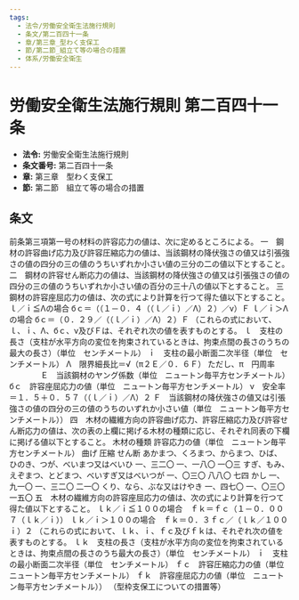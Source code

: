 ```yaml
---
tags:
  - 法令/労働安全衛生法施行規則
  - 条文/第二百四十一条
  - 章/第三章_型わく支保工
  - 節/第二節_組立て等の場合の措置
  - 体系/労働安全衛生
---
```

# 労働安全衛生法施行規則 第二百四十一条

- **法令:** 労働安全衛生法施行規則
- **条文番号:** 第二百四十一条
- **章:** 第三章　型わく支保工
- **節:** 第二節　組立て等の場合の措置

## 条文
前条第三項第一号の材料の許容応力の値は、次に定めるところによる。
一　鋼材の許容曲げ応力及び許容圧縮応力の値は、当該鋼材の降伏強さの値又は引張強さの値の四分の三の値のうちいずれか小さい値の三分の二の値以下とすること。
二　鋼材の許容せん断応力の値は、当該鋼材の降伏強さの値又は引張強さの値の四分の三の値のうちいずれか小さい値の百分の三十八の値以下とすること。
三　鋼材の許容座屈応力の値は、次の式により計算を行つて得た値以下とすること。
ｌ／ｉ≦Λの場合
бｃ＝（（１－０．４（（ｌ／ｉ）／Λ）２）／ν）Ｆ
ｌ／ｉ＞Λの場合
бｃ＝（０．２９／（（ｌ／ｉ）／Λ）２）Ｆ
（これらの式において、ｌ、ｉ、Λ、бｃ、ν及びＦは、それぞれ次の値を表すものとする。
ｌ　支柱の長さ（支柱が水平方向の変位を拘束されているときは、拘束点間の長さのうちの最大の長さ）（単位　センチメートル）
ｉ　支柱の最小断面二次半径（単位　センチメートル）
Λ　限界細長比＝√（π２Ｅ／０．６Ｆ）
ただし、π　円周率
　　　　Ｅ　当該鋼材のヤング係数（単位　ニュートン毎平方センチメートル）
бｃ　許容座屈応力の値（単位　ニュートン毎平方センチメートル）
ν　安全率＝１．５＋０．５７（（ｌ／ｉ）／Λ）２
Ｆ　当該鋼材の降伏強さの値又は引張強さの値の四分の三の値のうちのいずれか小さい値（単位　ニュートン毎平方センチメートル））
四　木材の繊維方向の許容曲げ応力、許容圧縮応力及び許容せん断応力の値は、次の表の上欄に掲げる木材の種類に応じ、それぞれ同表の下欄に掲げる値以下とすること。
木材の種類	許容応力の値（単位　ニュートン毎平方センチメートル）
曲げ	圧縮	せん断
あかまつ、くろまつ、からまつ、ひば、ひのき、つが、べいまつ又はべいひ	一、三二〇	一、一八〇	一〇三
すぎ、もみ、えぞまつ、とどまつ、べいすぎ又はべいつが	一、〇三〇	八八〇	七四
かし	一、九一〇	一、三二〇	二一〇
くり、なら、ぶな又はけやき	一、四七〇	一、〇三〇	一五〇
五　木材の繊維方向の許容座屈応力の値は、次の式により計算を行つて得た値以下とすること。
ｌｋ／ｉ≦１００の場合　ｆｋ＝ｆｃ（１－０．００７（ｌｋ／ｉ））
ｌｋ／ｉ＞１００の場合　ｆｋ＝０．３ｆｃ／（ｌｋ／１００ｉ）２
（これらの式において、ｌｋ、ｉ、ｆｃ及びｆｋは、それぞれ次の値を表すものとする。
ｌｋ　支柱の長さ（支柱が水平方向の変位を拘束されているときは、拘束点間の長さのうち最大の長さ）（単位　センチメートル）
ｉ　支柱の最小断面二次半径（単位　センチメートル）
ｆｃ　許容圧縮応力の値（単位　ニュートン毎平方センチメートル）
ｆｋ　許容座屈応力の値（単位　ニュートン毎平方センチメートル））
（型枠支保工についての措置等）

